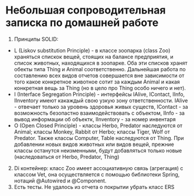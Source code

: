 # Небольшая сопроводительная записка по домашней работе
1. Принципы SOLID:
- L (Liskov substitution Principle) -
в классе зоопарка (class Zoo) храняться спискок вещей, стоящих на балансе предприятия, и 
список животных, находящихся в зоопарке. Оба эти списков хранят обекты типа Thing и Animal соответственно.
Дальнейшая работа по составлению всех видов отчетов совершается вне зависимости от того какое конкретное животное 
сотит за каждым Animal и какая конкретная вещь за Thing (но в цело про Thing особо ничего и нет).
- I (Interface Segregation Principle) - 
интерфейсы IAlive, IContact, IInfo, IInventory имеют какаждый свою узкую зону ответственности. IAlive -
отвечает только за уровень здоровья живых существ, IContact - за возможность безопастно взаимодействовать с объектом,
IInfo - за вывод информации об объектк, IInventory - за номер инвентаря
- O (Open Closed Principle) -
классы Herbo, Predator наследуются от Animal; классы Monkey, Rabbit от Herbo; классы Tiger, Wolf от Predator. Также 
классы Computer, Table наследуются от Thing. При добавлении новых видов животных или видов вещей, прежние классы
останутся неизменными, будут добавляться только новые (наследоваться от Herbo, Predator, Thing)
2. Di контейнер: класс Zoo имеет ассоциативную связь (агрегация) с классом Vet, она осуществляется с помощью библиотеки Spring,
нотаций @Autowired и @Component.
3. Есть тесты. Не удалось из отчета о покрытии убрать класс ERS
